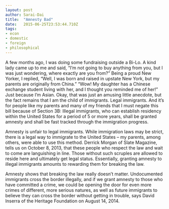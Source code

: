 ```yaml
---
layout: post 
author: Sarai-Dai 
title:  "Amnesty Bad" 
date:   2015-06-25T23:53:44.710Z 
tags: 
- econ
- domestic
- foreign
- philosophical
---
```


A few months ago, I was doing some fundraising outside a Bi-Lo. A kind lady came up to me and said, “I’m not going to buy anything from you, but I was just wondering, where exactly are you from?” Being a proud New Yorker, I replied, “Well, I was born and raised in upstate New York, but my parents are originally from China.” “Wow! My daughter has a Chinese exchange student living with her, and I thought you reminded me of her!” Just because I’m Asian. Okay, that was just an amusing little anecdote, but the fact remains that I am the child of immigrants. Legal immigrants. And it’s for people like my parents and many of my friends that I must negate this bill because of Section 3B: Illegal immigrants, who can establish residency within the United States for a period of 5 or more years, shall be granted amnesty and shall be fast tracked through the immigration progress.

Amnesty is unfair to legal immigrants. While immigration laws may be strict, there is a legal way to immigrate to the United States – my parents, among others, were able to use this method. Derrick Morgan of Slate Magazine, tells us on October 8, 2013, that these people who respect the law and wait to come are languishing in line. Those without such scruples are allowed to reside here and ultimately get legal status. Essentially, granting amnesty to illegal immigrants amounts to rewarding them for breaking the law. 

Amnesty shows that breaking the law really doesn’t matter. Undocumented immigrants cross the border illegally, and if we grant amnesty to those who have committed a crime, we could be opening the door for even more crimes of different, more serious natures, as well as future immigrants to believe they can cross the border without getting in trouble, says David Inserra of the Heritage Foundation on August 14, 2014.